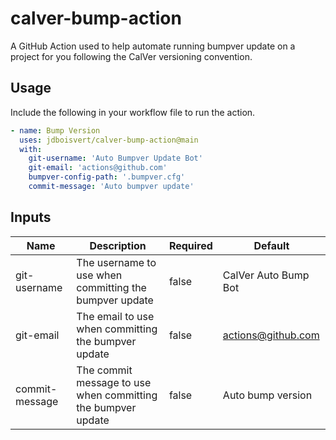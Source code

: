 # calver-bump-action
A GitHub Action used to help automate running bumpver update on a project for you following the CalVer versioning convention. 

## Usage
Include the following in your workflow file to run the action.
```yaml
- name: Bump Version
  uses: jdboisvert/calver-bump-action@main
  with:
    git-username: 'Auto Bumpver Update Bot'
    git-email: 'actions@github.com'
    bumpver-config-path: '.bumpver.cfg'
    commit-message: 'Auto bumpver update'

```

## Inputs
| Name | Description | Required | Default |
| --- | --- | --- | --- |
| git-username | The username to use when committing the bumpver update | false | CalVer Auto Bump Bot |
| git-email | The email to use when committing the bumpver update | false | actions@github.com |
| commit-message | The commit message to use when committing the bumpver update | false | Auto bump version |
